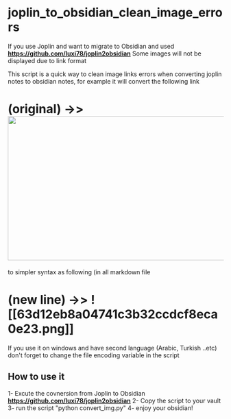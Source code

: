# joplin_to_obsidian_clean_image_errors
If you use Joplin and want to migrate to Obsidian and used **https://github.com/luxi78/joplin2obsidian** 
Some images will not be displayed due to link format

This script is a quick way to clean image links errors when converting joplin notes to obsidian notes, for example it will convert the following link
# (original) ->>  <img width="604" height="336" src=":/63d12eb8a04741c3b32ccdcf8eca0e23"/>

to simpler syntax as following (in all markdown file
# (new line) ->>  ![[63d12eb8a04741c3b32ccdcf8eca0e23.png]]

If you use it on windows and have second language (Arabic, Turkish ..etc) don't forget to change the file encoding variable in the script

## How to use it

1- Excute the covnersion from Joplin to Obsidian **https://github.com/luxi78/joplin2obsidian** 
2- Copy the script to your vault 
3- run the script "python convert_img.py"
4- enjoy your obsidian!
